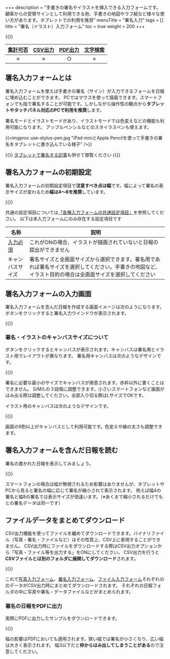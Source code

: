 +++
description = "手書きの署名やイラストを挿入できる入力フォームです。顧客からの受領サインとして利用できる他、手書きの地図やラフ絵など様々な使い方があります。タブレットでの利用を推奨"
menuTitle = "署名入力"
tags = []
title = "署名（イラスト）入力フォーム"
toc = true
weight = 200
+++


{{<icatch filename="input-method-pen" msg="直筆サインや 手書きのイラストに" title="署名入力フォーム" fontsize="30px" alice="tablet" >}}

|[集計可否](/manual/analytics/)|[CSV出力](/manual/analytics/csv/)|[PDF出力](/manual/read-report/pdf/)|[文字検索](/manual/read-report/list/)|
|:---:|:---:|:---:|:---:|
|✗|✗|○|✗|

## 署名入力フォームとは

署名入力フォームを使えば手書きの署名（サイン）が入力できるフォームを日報に埋め込むことができます。
PCではマウスを使って描画できます。スマートフォンでも指で署名することが可能です。しかしながら操作性の観点から**タブレットやタッチパネル対応のPCで利用を推奨**します。

署名モードとイラストモードがあり、イラストモードでは色変えなどの機能も利用可能になります。
アップルペンシルなどのスタイラスペンも使えます。

{{<imgproc use-stylus-pen.jpg "iPad miniとApple Pencilを使って手書きの署名をタブレットに書き込んでいる様子" />}}

{{<alice pos="right" icon="tablet">}}
[タブレットで署名する記事](/blog/sign/)も併せて御覧ください
{{</alice>}}

## 署名入力フォームの初期設定

署名入力フォームの初期設定項目で**注意すべき点は幅**です。幅によって署名の表示サイズが変わるため**幅は4〜8を推奨**しています。

{{<appscreen filename="edit-report-template" title="署名入力フォームだけで構成された日報テンプレートを作成しました。この例をもとに入力・出力画面をご紹介していきます"  >}}

共通の設定項目については[「各種入力フォームの共通設定項目」](/manual/initial-setting/group-setting/template/make/#common_setting)を参照してください。
以下は本入力フォームにのみ存在する設定項目です

|名称|説明|
|---|---|
|[入力必須](/blog/required/)|これがONの場合、イラストが描画されていないと日報の提出ができません|
|キャンバスサイズ|署名サイズと全画面サイズから選択できます。署名用であれば署名サイズを選択してください。手書きの地図など、イラスト目的の場合は全画面サイズを選択してください|

## 署名入力フォームの入力画面

署名入力フォームを含んだ日報を作成する画面イメージは次のようになります。ボタンをクリックすると署名入力ウインドウが表示されます。

{{<appscreen filename="input" title="日報作成画面。署名ボタンをタップして署名入力ウインドウがポップ表示されます"  >}}

### 署名・イラストのキャンバスサイズについて

ボタンをクリックするとキャンバスが表示されます。キャンバスは署名用とイラスト用でレイアウトが異なります。
署名用キャンバスは次のようなデザインです。

{{<appscreen filename="write-signature" title="署名をスタイラスペンで書く"  >}}

署名に必要な最小のサイズでキャンバスが用意されます。赤枠以外に書くことはできません。
S/M/Lの３段階に調整できます。小さいスマートフォンなど画面がはみ出る際は調整してください。全部入り切る際はLサイズでOKです。

イラスト用のキャンバスは次のようなデザインです。

{{<appscreen filename="draw-stylus-pen" title="イラスト用キャンバスの画面。カラーパレットや線の太さを調整するボタンなどが表示されている"  >}}

画面の9割以上がキャンバスとして利用可能です。色変えや線の太さも調整できます。

## 署名入力フォームを含んだ日報を読む

署名の書かれた日報を表示してみましょう。

{{<appscreen filename="post" title="署名入力フォームを含んだ日報を受信したときの見え方"  >}}

スマートフォンの場合は幅が無視されるため影響はありませんが、タブレットやPCから見ると署名の幅に応じて署名が縮小されて表示されます。
例えば幅4の署名と幅8の署名では表示サイズが倍違います。（※あくまで縮小されるだけでもとの署名データは同一です）

## ファイルデータをまとめてダウンロード

CSV出力機能を使ってファイルを纏めてダウンロードできます。バイナリファイル（写真・署名・ファイルなど）はその性質上、CSV上に表現することができません。
CSV出力時にファイルをダウンロードする際はCSV出力オプションから「写真・ファイル等を出力する」をONにしてください。
CSV出力を行うと**CSVファイルとは別のフォルダに展開してダウンロード**されます。

{{<appscreen filename="download" title="バイナリファイルを一括ダウンロード"  >}}

これで[写真入力フォーム](/manual/initial-setting/group-setting/template/picture/)、[署名入力フォーム](/manual/initial-setting/group-setting/template/sign/)、[ファイル入力フォーム](/manual/initial-setting/group-setting/template/file/)それぞれののデータがCSV出力時にまとめてダウンロードされます。
それぞれの日報フォルダの中に写真や署名・データファイルなどがまとめられます。

### 署名の日報をPDFに出力

実際にPDFに出力したサンプルをダウンロードできます。

{{<attachments style="orange" />}}

幅の影響はPDFにおいても適用されます。狭い幅では署名が小さくなり、広い幅は大きく表示されます。
幅3以下だと**枠からはみ出してしまうことがある**ので注意してください。
